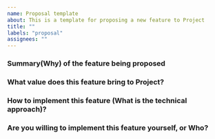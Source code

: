 ```yaml
---
name: Proposal template
about: This is a template for proposing a new feature to Project
title: ""
labels: "proposal"
assignees: ""
---
```


### Summary(**Why**) of the feature being proposed

### What value does this feature bring to Project?

### **How** to implement this feature (What is the technical approach)?

### Are you willing to implement this feature yourself, or **Who**?
